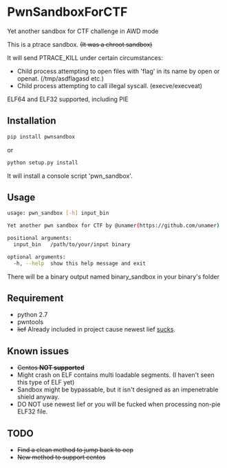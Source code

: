# PwnSandboxForCTF
Yet another sandbox for CTF challenge in AWD mode

This is a ptrace sandbox. ~~(It was a chroot sandbox)~~

It will send PTRACE_KILL under certain circumstances:

* Child process attempting to open files with 'flag' in its name by open or openat. (/tmp/asdflagasd etc.)
* Child process attempting to call illegal syscall. (execve/execveat)

ELF64 and ELF32 supported, including PIE

## Installation
```bash
pip install pwnsandbox
```
or
```bash
python setup.py install
```
It will install a console script 'pwn_sandbox'.
## Usage

```bash
usage: pwn_sandbox [-h] input_bin

Yet another pwn sandbox for CTF by @unamer(https://github.com/unamer)

positional arguments:
  input_bin   /path/to/your/input binary

optional arguments:
  -h, --help  show this help message and exit
```
There will be a binary output named binary_sandbox in your binary's folder

## Requirement

* python 2.7
* pwntools
* ~~lief~~ Already included in project cause newest lief [sucks](https://github.com/lief-project/LIEF/issues/143).

## Known issues

* ~~Centos **NOT supported**~~
* Might crash on ELF contains multi loadable segments. (I haven't seen this type of ELF yet)
* Sandbox might be bypassable, but it isn't designed as an impenetrable shield anyway.
* DO NOT use newest lief or you will be fucked when processing non-pie ELF32 file.

## TODO

* ~~Find a clean method to jump back to oep~~
* ~~New method to support centos~~
